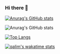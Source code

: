 ### Hi there 👋

[![Anurag's GitHub stats](https://github-readme-stats.vercel.app/api?username=qalimero)](https://github.com/anuraghazra/github-readme-stats)

![Anurag's GitHub stats](https://github-readme-stats.vercel.app/api?username=qalimero&hide=contribs,prs)

[![Top Langs](https://github-readme-stats.vercel.app/api/top-langs/?username=qalimero&layout=compact)](https://github.com/anuraghazra/github-readme-stats)

[![qalim's wakatime stats](https://github-readme-stats.vercel.app/api/wakatime?username=qalimero)](https://github.com/anuraghazra/github-readme-stats)




